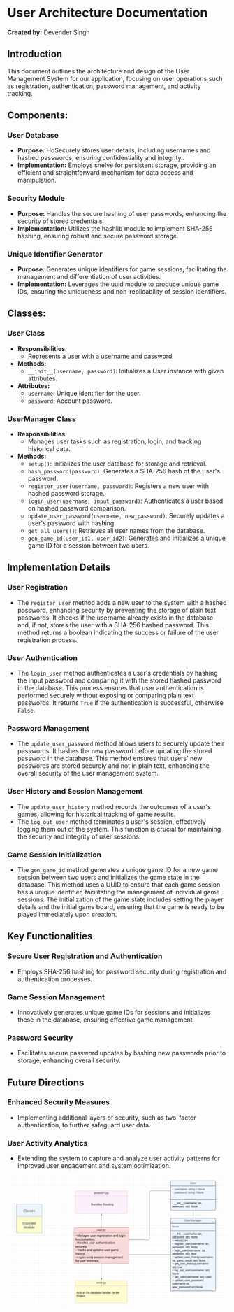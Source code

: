 # User Architecture Documentation
**Created by:** Devender Singh

## Introduction
This document outlines the architecture and design of the User Management System for our application, focusing on user operations such as registration, authentication, password management, and activity tracking.

## Components:
### User Database
- **Purpose:** HoSecurely stores user details, including usernames and hashed passwords, ensuring confidentiality and integrity..
- **Implementation:** Employs shelve for persistent storage, providing an efficient and straightforward mechanism for data access and manipulation.

### Security Module
- **Purpose:** Handles the secure hashing of user passwords, enhancing the security of stored credentials.
- **Implementation:** Utilizes the hashlib module to implement SHA-256 hashing, ensuring robust and secure password storage.

### Unique Identifier Generator
- **Purpose:** Generates unique identifiers for game sessions, facilitating the management and differentiation of user activities.
- **Implementation:** Leverages the uuid module to produce unique game IDs, ensuring the uniqueness and non-replicability of session identifiers.

## Classes:
### User Class
- **Responsibilities:**
  - Represents a user with a username and password.
- **Methods:**
  - `__init__(username, password)`: Initializes a User instance with given attributes.
- **Attributes:**
  - `username`: Unique identifier for the user.
  - `password`: Account password.

### UserManager Class
- **Responsibilities:**
  - Manages user tasks such as registration, login, and tracking historical data.
- **Methods:**
  - `setup()`: Initializes the user database for storage and retrieval.
  - `hash_password(password)`: Generates a SHA-256 hash of the user's password.
  - `register_user(username, password)`: Registers a new user with hashed password storage.
  - `login_user(username, input_password)`: Authenticates a user based on hashed password comparison.
  - `update_user_password(username, new_password)`: Securely updates a user's password with hashing.
  - `get_all_users()`: Retrieves all user names from the database.
  - `gen_game_id(user_id1, user_id2)`: Generates and initializes a unique game ID for a session between two users.


## Implementation Details

### User Registration
- The `register_user` method adds a new user to the system with a hashed password, enhancing security by preventing the storage of plain text passwords. It checks if the username already exists in the database and, if not, stores the user with a SHA-256 hashed password. This method returns a boolean indicating the success or failure of the user registration process.

### User Authentication
- The `login_user` method authenticates a user's credentials by hashing the input password and comparing it with the stored hashed password in the database. This process ensures that user authentication is performed securely without exposing or comparing plain text passwords. It returns `True` if the authentication is successful, otherwise `False`.

### Password Management
- The `update_user_password` method allows users to securely update their passwords. It hashes the new password before updating the stored password in the database. This method ensures that users' new passwords are stored securely and not in plain text, enhancing the overall security of the user management system.

### User History and Session Management
- The `update_user_history` method records the outcomes of a user's games, allowing for historical tracking of game results.
- The `log_out_user` method terminates a user's session, effectively logging them out of the system. This function is crucial for maintaining the security and integrity of user sessions.

### Game Session Initialization
- The `gen_game_id` method generates a unique game ID for a new game session between two users and initializes the game state in the database. This method uses a UUID to ensure that each game session has a unique identifier, facilitating the management of individual game sessions. The initialization of the game state includes setting the player details and the initial game board, ensuring that the game is ready to be played immediately upon creation.


## Key Functionalities

### Secure User Registration and Authentication
- Employs SHA-256 hashing for password security during registration and authentication processes.

### Game Session Management
- Innovatively generates unique game IDs for sessions and initializes these in the database, ensuring effective game management.

### Password Security
- Facilitates secure password updates by hashing new passwords prior to storage, enhancing overall security.

## Future Directions

### Enhanced Security Measures
- Implementing additional layers of security, such as two-factor authentication, to further safeguard user data.

### User Activity Analytics
- Extending the system to capture and analyze user activity patterns for improved user engagement and system optimization.

![UML Diagram for User](../diagrams/User_UML_diagram.png)
